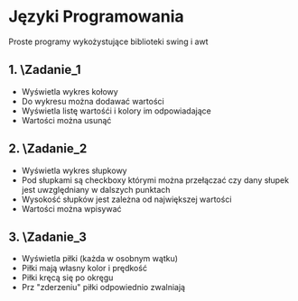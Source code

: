 # Języki Programowania

Proste programy wykożystujące biblioteki swing i awt

## 1. \Zadanie_1
* Wyświetla wykres kołowy
* Do wykresu można dodawać wartości
* Wyświetla listę wartośći i kolory im odpowiadające
* Wartości można usunąć

## 2. \Zadanie_2
* Wyświetla wykres słupkowy
* Pod słupkami są checkboxy którymi można przełączać czy dany słupek jest uwzględniany w dalszych punktach
* Wysokość słupków jest zależna od największej wartości
* Wartości można wpisywać

## 3. \Zadanie_3
* Wyświetla piłki (każda w osobnym wątku)
* Piłki mają własny kolor i  prędkość
* Piłki kręcą się po okręgu
* Prz "zderzeniu" piłki odpowiednio zwalniają